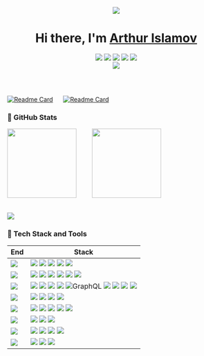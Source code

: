 <div align="center">

![](https://media.giphy.com/headers/GitHub/w8ZJLtJbmuph.gif)

<h1 align="center">Hi there, I'm <a href="https://github.com/dakenf">Arthur Islamov</a></h1>


![][JavaScript] ![][TypeScript] ![][Python] ![][C] ![][Sh] <br /> [![][website-shield]][website-url]

<!-- SHIELD LINK GROUP -->

[HTML]: https://img.shields.io/badge/-HTML-E34F26?style=flat&logo=html5&logoColor=white
[JavaScript]: https://img.shields.io/badge/-JavaScript-C69D00?style=flat&logoColor=white&logo=javascript
[TypeScript]: https://img.shields.io/badge/-TypeScript-2f74c0?style=flat&logoColor=white&logo=typescript
[C]: https://img.shields.io/badge/-C++-444?style=flat&logoColor=white&logo=cplusplus&color=00599C
[Python]: https://img.shields.io/badge/-Python-444?style=flat&logoColor=white&logo=Python&color=yellowgreen
[Sh]: https://img.shields.io/badge/-Shell-444?style=flat&logoColor=white&logo=powershell
[website-shield]: https://img.shields.io/website?down_message=offline&label=islamov.ai&up_message=online&url=https%3A%2F%2Fislamov.ai
[website-url]: https://islamov.ai
[follow-shield]: https://img.shields.io/github/followers/dakenf?label=Follow&style=social
[follow-url]: https://github.com/dakenf

</div>

<br/>
<br/>

[![Readme Card](https://github-readme-stats.vercel.app/api/pin/?username=dakenf&repo=stable-diffusion-nodejs&show_owner=true&title_color=fff&text_color=fff&icon_color=90774f&bg_color=151515)](https://github.com/dakenf/stable-diffusion-nodejs)
<img width="16"/>
[![Readme Card](https://github-readme-stats.vercel.app/api/pin/?username=dakenf&repo=onnxruntime-node-gpu&show_owner=true&title_color=fff&text_color=fff&icon_color=90774f&bg_color=151515)](https://github.com/dakenf/onnxruntime-node-gpu)

### 👀 GitHub Stats

<div>
  <img height="160" style="margin-right:12px" src="https://github-readme-stats.vercel.app/api?username=dakenf&count_private=true&show_icons=true&theme=radical&title_color=fff&text_color=ffffff&icon_color=90774f&bg_color=151515"/>
  <img width="16"/>
  <img height="160" src="https://github-readme-stats.vercel.app/api/top-langs/?username=dakenf&layout=compact&title_color=fff&text_color=ffffff&icon_color=90774f&bg_color=151515&hide=php"/>
</div>

<br/>

![][split]

### 💫 Tech Stack and Tools

| End | Stack                                                                                                  |
| --- |--------------------------------------------------------------------------------------------------------|
| ![][Design] | ![][Adobe] ![][Sketch] ![][Figma] ![][Stable Diffusion] ![][Midjourney]                                |
| ![][Frontend] | ![][React] ![][ReactNative] ![][Vue] ![][Antd] ![][MaterialUI] ![][Apollo]                             |
| ![][Backend] | ![][Node] ![][PythonBlack] ![][PHP] ![][CPP] ![GraphQL] ![][PostgreSQL] ![][Nginx] ![][Aws] ![][Azure] |
| ![][Devops] | ![][Docker] ![][GitHub Action] ![][Kubernetes] ![][ECS]                                                |
| ![][IDE] | ![][Webstorm] ![][PyCharm] ![][Clion] ![][DataGrip] ![][VS Code]                                       |
| ![][OS] | ![][MacOS] ![][Win11] ![][Ubuntu]                                                                      |
| ![][Shell] | ![][iTerm] ![][Windows Terminal] ![][ZSH] ![][Oh My Zsh]                                               |
| ![][Other] | ![][ChatGPT] ![][Copilot] ![][Notion]                                                                  |

<!-- Title -->

[Design]: https://img.shields.io/badge/-Design-151515?style=flat-square
[Frontend]: https://img.shields.io/badge/-Frontend-151515?style=flat-square
[Backend]: https://img.shields.io/badge/-Backend-151515?style=flat-square
[Devops]: https://img.shields.io/badge/-Devops-151515?style=flat-square
[IDE]: https://img.shields.io/badge/-IDE-151515?style=flat-square
[OS]: https://img.shields.io/badge/-OS-151515?style=flat-square
[Shell]: https://img.shields.io/badge/-Shell-151515?style=flat-square
[Other]: https://img.shields.io/badge/-Other-151515?style=flat-square

<!-- Design -->

[Adobe]: https://img.shields.io/badge/-Adobe-151515?style=flat-square&logoColor=white&logo=adobe
[Sketch]: https://img.shields.io/badge/-Sketch-151515?style=flat-square&logoColor=white&logo=sketch
[Figma]: https://img.shields.io/badge/-Figma-151515?style=flat-square&logoColor=white&logo=figma
[Midjourney]: https://img.shields.io/badge/-🖼_Midjourney-151515?style=flat-square&logoColor=white&logo=midjourney

<!-- Frontend -->

[React]: https://img.shields.io/badge/-React-151515?style=flat-square&logoColor=white&logo=react
[ReactNative]: https://img.shields.io/badge/-React_Native-151515?style=flat-square&logoColor=white&logo=react
[Vue]: https://img.shields.io/badge/-Vue-151515?style=flat-square&logoColor=white&logo=vue.js
[Antd]: https://img.shields.io/badge/-Ant_Design-151515?style=flat-square&logoColor=white&logo=ant-design
[Apollo]: https://img.shields.io/badge/-ApolloGraphql-151515?style=flat-square&logoColor=white&logo=apollographql
[MaterialUI]: https://img.shields.io/badge/-Materiual_UI-151515?style=flat-square&logoColor=white&logo=google

<!-- Backend -->

[Node]: https://img.shields.io/badge/-Node.js-151515?style=flat-square&logoColor=white&logo=node.js
[Egg]: https://img.shields.io/badge/-Egg-151515?style=flat-square&logoColor=white&logo
[SQLite]: https://img.shields.io/badge/-SQLite-151515?style=flat-square&logoColor=white&logo=sqlite
[PostgreSQL]: https://img.shields.io/badge/-PostgreSQL-151515?style=flat-square&logoColor=white&logo=postgresql
[MongoDB]: https://img.shields.io/badge/-MongoDB-151515?style=flat-square&logoColor=white&logo=mongodb
[Nginx]: https://img.shields.io/badge/-Nginx-151515?tyle=flat-square&logoColor=white&logo=nginx
[GraphQL]: https://img.shields.io/badge/-GraphQL-151515?style=flat-square&logoColor=white&logo=graphql
[PythonBlack]: https://img.shields.io/badge/-Python-151515?style=flat-square&logoColor=white&logo=python
[PHP]: https://img.shields.io/badge/-PHP-151515?style=flat-square&logoColor=white&logo=php
[CPP]: https://img.shields.io/badge/-C++-151515?style=flat-square&logoColor=white&logo=cplusplus
[AWS]: https://img.shields.io/badge/-AWS-151515?style=flat-square&logoColor=white&logo=amazonaws
[Azure]: https://img.shields.io/badge/-Azure-151515?style=flat-square&logoColor=white&logo=microsoftazure

<!-- Devops -->

[Docker]: https://img.shields.io/badge/-Docker-151515?style=flat-square&logoColor=white&logo=docker
[GitHub Action]: https://img.shields.io/badge/-GitHub_Actions-151515?style=flat-square&logoColor=white&logo=github
[Kubernetes]: https://img.shields.io/badge/-Kubernetes-151515?style=flat-square&logoColor=white&logo=kubernetes
[ECS]: https://img.shields.io/badge/-ECS-151515?style=flat-square&logoColor=white&logo=amazonaws

<!-- IDE -->

[Webstorm]: https://img.shields.io/badge/-Webstorm-151515?style=flat-square&logoColor=white&logo=webstorm
[DataGrip]: https://img.shields.io/badge/-DataGrip-151515?style=flat-square&logoColor=white&logo=datagrip
[PyCharm]: https://img.shields.io/badge/-PyCharm-151515?style=flat-square&logoColor=white&logo=pycharm
[Clion]: https://img.shields.io/badge/-CLion-151515?style=flat-square&logoColor=white&logo=clion
[VS Code]: https://img.shields.io/badge/-VS_Code-151515?style=flat-square&logoColor=white&logo=visualstudiocode

<!-- OS -->

[MacOS]: https://img.shields.io/badge/-MacOS-151515?style=flat-square&logoColor=white&logo=apple
[Win11]: https://img.shields.io/badge/-Win11-151515?style=flat-square&logoColor=white&logo=windows11
[Ubuntu]: https://img.shields.io/badge/-Ubuntu-151515?style=flat-square&logoColor=white&logo=ubuntu

<!-- Shell -->

[iTerm]: https://img.shields.io/badge/-iTerm-151515?style=flat-square&logoColor=white&logo=iterm2
[Windows Terminal]: https://img.shields.io/badge/-Windows_Terminal-151515?style=flat-square&logoColor=white&logo=windowsterminal
[ZSH]: https://img.shields.io/badge/-ZSH-151515?style=flat-square&logoColor=white&logo=powershell
[Oh My Zsh]: https://img.shields.io/badge/-Oh_My_Zsh-151515?style=flat-square&logoColor=white

<!-- Other -->

[ChatGPT]: https://img.shields.io/badge/-ChatGPT-151515?style=flat-square&logoColor=white&logo=openai
[Stable Diffusion]: https://img.shields.io/badge/-🤗_Stable_Diffusion-151515?style=flat-square&logoColor=white
[Notion]: https://img.shields.io/badge/-Notion-151515?style=flat-square&logoColor=white&logo=notion
[Copilot]: https://img.shields.io/badge/-Copilot-151515?style=flat-square&logoColor=white&logo=github

<br/>


[split]: https://raw.githubusercontent.com/andreasbm/readme/master/assets/lines/rainbow.png
